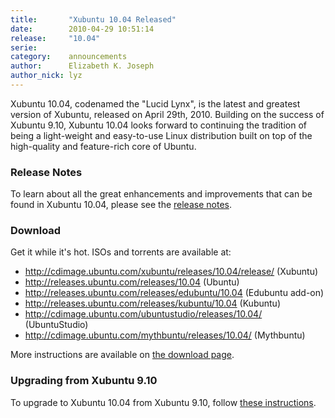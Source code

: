 ```yaml
---
title:       "Xubuntu 10.04 Released"
date:        2010-04-29 10:51:14
release:     "10.04"
serie:       
category:    announcements
author:      Elizabeth K. Joseph
author_nick: lyz
---
```


Xubuntu 10.04, codenamed the "Lucid Lynx", is the latest and greatest version of Xubuntu, released on April 29th, 2010. Building on the success of Xubuntu 9.10, Xubuntu 10.04 looks forward to continuing the tradition of being a light-weight and easy-to-use Linux distribution built on top of the high-quality and feature-rich core of Ubuntu.

### Release Notes

To learn about all the great enhancements and improvements that can be found in Xubuntu 10.04, please see the [release notes](https://wiki.ubuntu.com/Xubuntu/LucidLynx/Final).

### Download

Get it while it's hot. ISOs and torrents are available at:

- http://cdimage.ubuntu.com/xubuntu/releases/10.04/release/ (Xubuntu)
- http://releases.ubuntu.com/releases/10.04 (Ubuntu)
- http://releases.ubuntu.com/releases/edubuntu/10.04 (Edubuntu add-on)
- http://releases.ubuntu.com/releases/kubuntu/10.04 (Kubuntu)
- http://cdimage.ubuntu.com/ubuntustudio/releases/10.04/ (UbuntuStudio)
- http://cdimage.ubuntu.com/mythbuntu/releases/10.04/ (Mythbuntu)

More instructions are available on [the download page](/get).

### Upgrading from Xubuntu 9.10

To upgrade to Xubuntu 10.04 from Xubuntu 9.10, follow [these instructions](https://help.ubuntu.com/community/LucidUpgrades).
